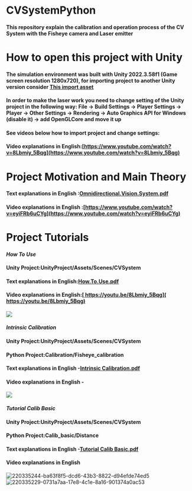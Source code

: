 # CVSystemPython
#### This repository explain the calibration and operation process of the CV System with the Fisheye camera and Laser emitter
# How to open this project with Unity
#### The simulation environment was built with Unity 2022.3.58f1 (Game screen resolution 1280x720), for importing project to another Unity version consider <ins>[This import asset](https://github.com/glowing-zt/CVSystemPython/blob/main/sv_syst_unityasset.unitypackage)<ins>
#### In order to make the laser work you need to change setting of the Unity project in the following way: File -> Build Settings -> Player Settings -> Player -> Other Settings -> Rendering -> Auto Graphics API for Windows (disable it) -> add OpenGLCore and move it up
#### See videos below how to import project and change settings:  
#### Video explanations in English:<ins>[https://www.youtube.com/watch?v=8Lbmiy_5Bqg](https://www.youtube.com/watch?v=8Lbmiy_5Bqg)<ins>
# Project Motivation and Main Theory
#### Text explanations in English :<ins>[Omnidirectional.Vision.System.pdf](https://github.com/user-attachments/files/20646174/Omnidirectional.Vision.System.pdf)<ins>                                                         
#### Video explanations in English :<ins>[https://www.youtube.com/watch?v=eyiFRb6uCYg](https://www.youtube.com/watch?v=eyiFRb6uCYg)<ins>
# Project Tutorials
#### *How To Use*  
#### Unity Project:UnityProject/Assets/Scenes/CVSystem
#### Text explanations in English:<ins>[How.To.Use.pdf](https://github.com/user-attachments/files/20646179/How.To.Use.pdf)<ins>
#### Video explanations in English:<ins>[ https://youtu.be/8Lbmiy_5Bqg]( https://youtu.be/8Lbmiy_5Bqg)<ins>
![ ](https://user-images.githubusercontent.com/34764174/220333826-f79338d8-5386-4b8f-9197-10d2af79f899.png)
#### *Intrinsic Calibration*
#### Unity Project:UnityProject/Assets/Scenes/CVSystem
#### Python Project:Calibration/Fisheye_calibration
#### Text explanations in English -<ins>[Intrinsic Calibration.pdf](https://github.com/user-attachments/files/20646130/Intrinsic.Calibration.pdf)<ins>
#### Video explanations in English -
![](https://user-images.githubusercontent.com/34764174/220334111-aa9a554b-f88e-4c76-a23e-1e94bbefe1f7.png)
#### *Tutorial Calib Basic*
#### Unity Project:UnityProject/Assets/Scenes/CVSystem
#### Python Project:Calib_basic/Distance
#### Text explanations in English -[Tutorial Calib Basic.pdf](https://github.com/user-attachments/files/20650140/Tutorial.Calib.Basic.pdf)
#### Video explanations in English 
![220335244-ba63f8f5-dcd6-43b3-8822-d94efde74ed5](https://github.com/user-attachments/assets/ba2c75e0-41ff-4d7e-9a36-be95abb3e420)
![220335229-0731a7aa-17e8-4c1e-8a16-901374a0ac53](https://github.com/user-attachments/assets/6c224908-4eea-46cc-b41c-9def527e310e)
      
